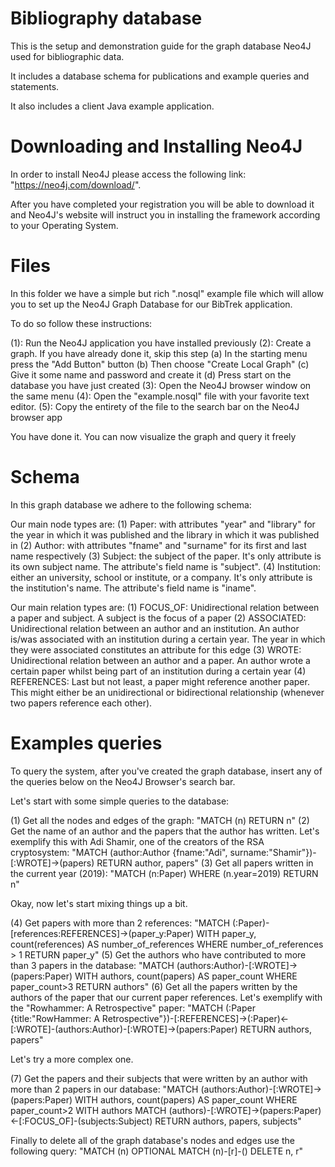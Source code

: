# Bibliography database

This is the setup and demonstration guide for the graph database Neo4J used for bibliographic data.

It includes a database schema for publications and example queries and statements.

It also includes a client Java example application.

# Downloading and Installing Neo4J

In order to install Neo4J please access the following link: "https://neo4j.com/download/".

After you have completed your registration you will be able to download it and Neo4J's website will instruct you in installing the framework according to your Operating System.

# Files

In this folder we have a simple but rich ".nosql" example file which will allow you to set up the Neo4J Graph Database for our BibTrek application.

To do so follow these instructions:

(1): Run the Neo4J application you have installed previously
(2): Create a graph. If you have already done it, skip this step
  (a) In the starting menu press the "Add Button" button
  (b) Then choose "Create Local Graph"
  (c) Give it some name and password and create it
  (d) Press start on the database you have just created
(3): Open the Neo4J browser window on the same menu
(4): Open the "example.nosql" file with your favorite text editor.
(5): Copy the entirety of the file to the search bar on the Neo4J browser app

You have done it. You can now visualize the graph and query it freely

# Schema 

In this graph database we adhere to the following schema:

Our main node types are:
 (1) Paper: with attributes "year" and "library" for the year in which it was published and the library in which it was published in 
 (2) Author: with attributes "fname" and "surname" for its first and last name respectively
 (3) Subject: the subject of the paper. It's only attribute is its own subject name. The attribute's field name is "subject".
 (4) Institution: either an university, school or institute, or a company. It's only attribute is the institution's name. The attribute's field name is "iname".

Our main relation types are:
 (1) FOCUS_OF: Unidirectional relation between a paper and subject. A subject is the focus of a paper
 (2) ASSOCIATED: Unidirectional relation between an author and an institution. An author is/was associated with an institution during a certain year. The year in which they were associated constitutes an attribute for this edge
 (3) WROTE: Unidirectional relation between an author and a paper. An author wrote a certain paper whilst being part of an institution during a certain year
 (4) REFERENCES: Last but not least, a paper might reference another paper. This might either be an unidirectional or bidirectional relationship (whenever two papers reference each other).

# Examples queries

To query the system, after you've created the graph database, insert any of the queries below on the Neo4J Browser's search bar.

Let's start with some simple queries to the database:

(1) Get all the nodes and edges of the graph: "MATCH (n) RETURN n"
(2) Get the name of an author and the papers that the author has written. Let's exemplify this with Adi Shamir, one of the creators of the RSA cryptosystem: "MATCH (author:Author {fname:"Adi", surname:"Shamir"})-[:WROTE]->(papers) RETURN author, papers"
(3) Get all papers written in the current year (2019): "MATCH (n:Paper) WHERE (n.year=2019) RETURN n"

Okay, now let's start mixing things up a bit.

(4) Get papers with more than 2 references: "MATCH (:Paper)-[references:REFERENCES]->(paper_y:Paper) WITH paper_y, count(references) AS number_of_references WHERE number_of_references > 1 RETURN paper_y"
(5) Get the authors who have contributed to more than 3 papers in the database: "MATCH (authors:Author)-[:WROTE]->(papers:Paper) WITH authors, count(papers) AS paper_count WHERE paper_count>3 RETURN authors"
(6) Get all the papers written by the authors of the paper that our current paper references. Let's exemplify with the "Rowhammer: A Retrospective" paper: "MATCH (:Paper {title:"RowHammer: A Retrospective"})-[:REFERENCES]->(:Paper)<-[:WROTE]-(authors:Author)-[:WROTE]->(papers:Paper) RETURN authors, papers"

Let's try a more complex one.

(7) Get the papers and their subjects that were written by an author with more than 2 papers in our database: "MATCH (authors:Author)-[:WROTE]->(papers:Paper) WITH authors, count(papers) AS paper_count WHERE paper_count>2 WITH authors MATCH (authors)-[:WROTE]->(papers:Paper)<-[:FOCUS_OF]-(subjects:Subject) RETURN authors, papers, subjects"


Finally to delete all of the graph database's nodes and edges use the following query: "MATCH (n) OPTIONAL MATCH (n)-[r]-() DELETE n, r"
